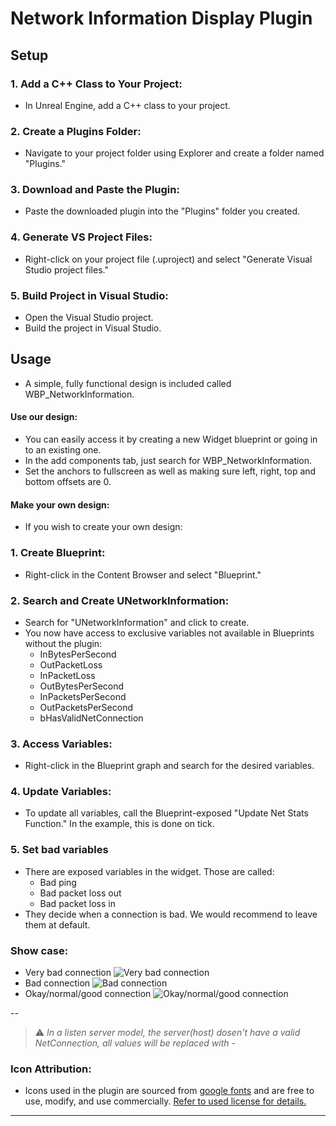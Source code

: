 # Network Information Display Plugin

## Setup

### 1. Add a C++ Class to Your Project:
   - In Unreal Engine, add a C++ class to your project.

### 2. Create a Plugins Folder:
   - Navigate to your project folder using Explorer and create a folder named "Plugins."

### 3. Download and Paste the Plugin:
   - Paste the downloaded plugin into the "Plugins" folder you created.

### 4. Generate VS Project Files:
   - Right-click on your project file (.uproject) and select "Generate Visual Studio project files."

### 5. Build Project in Visual Studio:
   - Open the Visual Studio project.
   - Build the project in Visual Studio.

## Usage
   - A simple, fully functional design is included called WBP_NetworkInformation. 

#### Use our design:
   - You can easily access it by creating a new Widget blueprint or going in to an existing one. 
   - In the add components tab, just search for WBP_NetworkInformation. 
   - Set the anchors to fullscreen as well as making sure left, right, top and bottom offsets are 0.

#### Make your own design:
   - If you wish to create your own design:

### 1. Create Blueprint:
   - Right-click in the Content Browser and select "Blueprint."

### 2. Search and Create UNetworkInformation:
   - Search for "UNetworkInformation" and click to create.
   - You now have access to exclusive variables not available in Blueprints without the plugin:
     - InBytesPerSecond
     - OutPacketLoss
     - InPacketLoss
     - OutBytesPerSecond
     - InPacketsPerSecond
     - OutPacketsPerSecond
     - bHasValidNetConnection

### 3. Access Variables:
   - Right-click in the Blueprint graph and search for the desired variables.

### 4. Update Variables:
   - To update all variables, call the Blueprint-exposed "Update Net Stats Function." In the example, this is done on tick.
### 5. Set bad variables
   - There are exposed variables in the widget. Those are called:
     - Bad ping
     - Bad packet loss out
     - Bad packet loss in
   - They decide when a connection is bad. We would recommend to leave them at default.
### Show case:
   - Very bad connection
![Very bad connection](https://i.imgur.com/xL6PrAj.jpg)
   - Bad connection
![Bad connection](https://i.imgur.com/bhWC8D8.jpg)
   - Okay/normal/good connection
![Okay/normal/good connection](https://i.imgur.com/V6pwqIl.jpg)

--

> :warning: *In a listen server model, the server(host) dosen't have a valid NetConnection, all values will be replaced with -*

### Icon Attribution:
   - Icons used in the plugin are sourced from [google fonts](https://fonts.google.com/) and are free to use, modify, and use commercially. [Refer to used license for details.](https://www.apache.org/licenses/LICENSE-2.0) 


---
